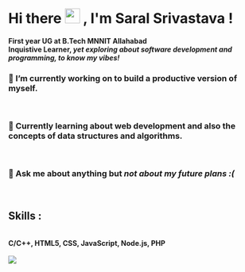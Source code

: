 ### <h1>Hi there <img src="https://raw.githubusercontent.com/MartinHeinz/MartinHeinz/master/wave.gif" width="30px"> , I'm Saral Srivastava !</h1>

<h4>First year UG at B.Tech MNNIT Allahabad<br>Inquistive Learner, <i>yet exploring about software development and programming, to know my vibes!</i> </h4>
<h3>🔭 I’m currently working on to build a productive version of myself.</h3> <br> 
<h3>🌱 Currently learning about web development and also the concepts of data structures and algorithms.</h3> <br> 
<h3>💬 Ask me about anything but <i>not about my future plans :(</i> </h3> <br>
<h2> Skills :</h2> <br> 
<b> C/C++, HTML5, CSS, JavaScript, Node.js, PHP 
 <br> <br>
<img align="center" src="https://github-readme-stats.vercel.app/api/top-langs/?username=its-Easy&theme=dark" />
